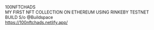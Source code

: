 100NFTCHADS<br>
MY FIRST NFT COLLECTION ON ETHEREUM USING RINKEBY TESTNET BUILD S/o @Buildspace<br>
https://100nftchads.netlify.app/
